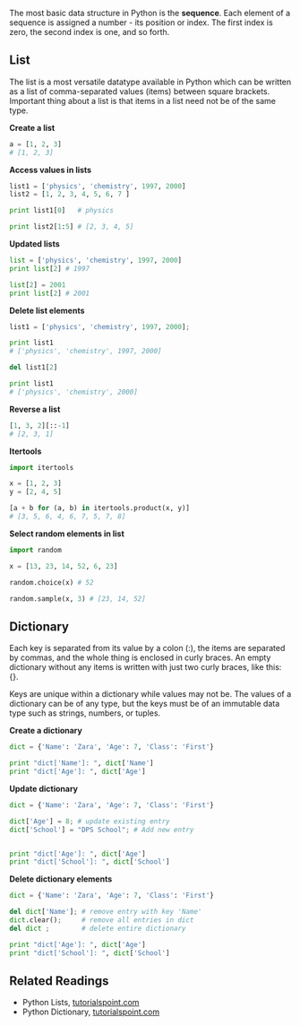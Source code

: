 The most basic data structure in Python is the **sequence**. Each element of a sequence is assigned a number - its position or index. The first index is zero, the second index is one, and so forth.

## List

The list is a most versatile datatype available in Python which can be written as a list of comma-separated values (items) between square brackets. Important thing about a list is that items in a list need not be of the same type.

**Create a list**

```python
a = [1, 2, 3]
# [1, 2, 3]
```

**Access values in lists**

```python
list1 = ['physics', 'chemistry', 1997, 2000]
list2 = [1, 2, 3, 4, 5, 6, 7 ]

print list1[0]   # physics

print list2[1:5] # [2, 3, 4, 5]
```

**Updated lists**

```python
list = ['physics', 'chemistry', 1997, 2000]
print list[2] # 1997

list[2] = 2001
print list[2] # 2001
```

**Delete list elements**

```python
list1 = ['physics', 'chemistry', 1997, 2000];

print list1
# ['physics', 'chemistry', 1997, 2000]

del list1[2]

print list1
# ['physics', 'chemistry', 2000]
```

**Reverse a list**

```python
[1, 3, 2][::-1]
# [2, 3, 1]
```

**Itertools**

```python
import itertools

x = [1, 2, 3]
y = [2, 4, 5]

[a + b for (a, b) in itertools.product(x, y)]
# [3, 5, 6, 4, 6, 7, 5, 7, 8]
```

**Select random elements in list**

```python
import random

x = [13, 23, 14, 52, 6, 23]

random.choice(x) # 52

random.sample(x, 3) # [23, 14, 52]
```

## Dictionary

Each key is separated from its value by a colon (:), the items are separated by commas, and the whole thing is enclosed in curly braces. An empty dictionary without any items is written with just two curly braces, like this: {}.

Keys are unique within a dictionary while values may not be. The values of a dictionary can be of any type, but the keys must be of an immutable data type such as strings, numbers, or tuples.

**Create a dictionary**

```python
dict = {'Name': 'Zara', 'Age': 7, 'Class': 'First'}

print "dict['Name']: ", dict['Name']
print "dict['Age']: ", dict['Age']
```

**Update dictionary**

```python
dict = {'Name': 'Zara', 'Age': 7, 'Class': 'First'}

dict['Age'] = 8; # update existing entry
dict['School'] = "DPS School"; # Add new entry


print "dict['Age']: ", dict['Age']
print "dict['School']: ", dict['School']
```

**Delete dictionary elements**

```python
dict = {'Name': 'Zara', 'Age': 7, 'Class': 'First'}

del dict['Name']; # remove entry with key 'Name'
dict.clear();     # remove all entries in dict
del dict ;        # delete entire dictionary

print "dict['Age']: ", dict['Age']
print "dict['School']: ", dict['School']
```

## Related Readings

* Python Lists, [tutorialspoint.com](https://www.tutorialspoint.com/python/python_lists.htm)
* Python Dictionary, [tutorialspoint.com](https://www.tutorialspoint.com/python/python_dictionary.htm)
